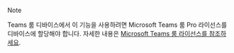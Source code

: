 > [!NOTE]
> Teams 룸 디바이스에서 이 기능을 사용하려면 Microsoft Teams 룸 Pro 라이선스를 디바이스에 할당해야 합니다. 자세한 내용은 [Microsoft Teams 룸 라이선스를 참조하세요](../rooms/rooms-licensing.md).
